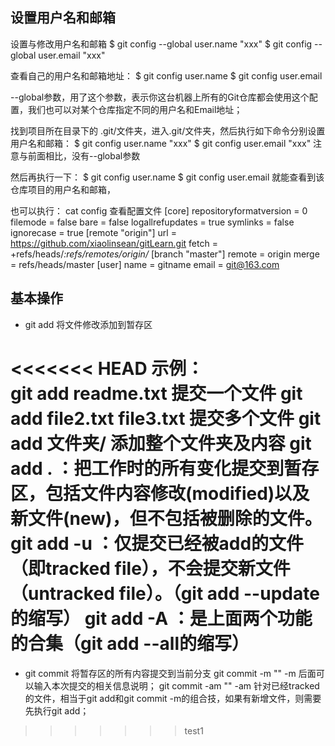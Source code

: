 ## 设置用户名和邮箱

设置与修改用户名和邮箱
$ git config --global user.name "xxx"
$ git config --global user.email "xxx"

查看自己的用户名和邮箱地址：
$ git config user.name
$ git config user.email

--global参数，用了这个参数，表示你这台机器上所有的Git仓库都会使用这个配置，我们也可以对某个仓库指定不同的用户名和Email地址；

找到项目所在目录下的 .git/文件夹，进入.git/文件夹，然后执行如下命令分别设置用户名和邮箱：
$ git config user.name "xxx"
$ git config user.email "xxx"
注意与前面相比，没有--global参数

然后再执行一下：
$ git config user.name
$ git config user.email
就能查看到该仓库项目的用户名和邮箱，

也可以执行：
cat config
查看配置文件
[core]
        repositoryformatversion = 0
        filemode = false
        bare = false
        logallrefupdates = true
        symlinks = false
        ignorecase = true
[remote "origin"]
        url = https://github.com/xiaolinsean/gitLearn.git
        fetch = +refs/heads/*:refs/remotes/origin/*
[branch "master"]
        remote = origin
        merge = refs/heads/master
[user]
        name = gitname
        email = git@163.com



## 基本操作

- git add 将文件修改添加到暂存区

<<<<<<< HEAD
示例：  
git add readme.txt   提交一个文件
git add file2.txt file3.txt  提交多个文件
git add 文件夹/            添加整个文件夹及内容
git add . ：把工作时的所有变化提交到暂存区，包括文件内容修改(modified)以及新文件(new)，但不包括被删除的文件。
git add -u ：仅提交已经被add的文件（即tracked file），不会提交新文件（untracked file）。（git add --update的缩写）
git add -A ：是上面两个功能的合集（git add --all的缩写）
=======
- git commit 将暂存区的所有内容提交到当前分支
  git commit -m "<message>" -m 后面可以输入本次提交的相关信息说明；
  git commit -am "<message>"  -am 针对已经tracked的文件，相当于git add和git commit -m的组合技，如果有新增文件，则需要先执行git add；
>>>>>>> test1
